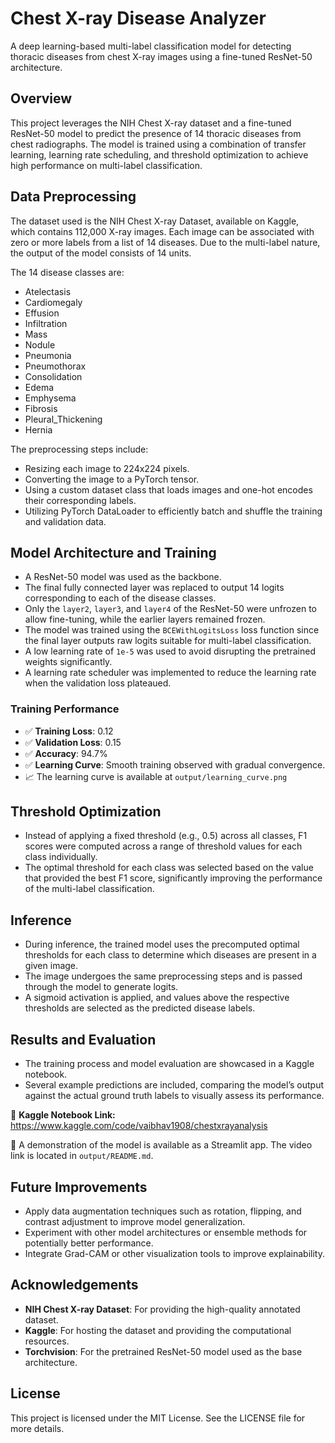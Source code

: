 # Chest X-ray Disease Analyzer

A deep learning-based multi-label classification model for detecting thoracic diseases from chest X-ray images using a fine-tuned ResNet-50 architecture.

## Overview

This project leverages the NIH Chest X-ray dataset and a fine-tuned ResNet-50 model to predict the presence of 14 thoracic diseases from chest radiographs. The model is trained using a combination of transfer learning, learning rate scheduling, and threshold optimization to achieve high performance on multi-label classification.

## Data Preprocessing

The dataset used is the NIH Chest X-ray Dataset, available on Kaggle, which contains 112,000 X-ray images. Each image can be associated with zero or more labels from a list of 14 diseases. Due to the multi-label nature, the output of the model consists of 14 units.

The 14 disease classes are:
- Atelectasis
- Cardiomegaly
- Effusion
- Infiltration
- Mass
- Nodule
- Pneumonia
- Pneumothorax
- Consolidation
- Edema
- Emphysema
- Fibrosis
- Pleural_Thickening
- Hernia

The preprocessing steps include:
- Resizing each image to 224x224 pixels.
- Converting the image to a PyTorch tensor.
- Using a custom dataset class that loads images and one-hot encodes their corresponding labels.
- Utilizing PyTorch DataLoader to efficiently batch and shuffle the training and validation data.

## Model Architecture and Training

- A ResNet-50 model was used as the backbone.
- The final fully connected layer was replaced to output 14 logits corresponding to each of the disease classes.
- Only the `layer2`, `layer3`, and `layer4` of the ResNet-50 were unfrozen to allow fine-tuning, while the earlier layers remained frozen.
- The model was trained using the `BCEWithLogitsLoss` loss function since the final layer outputs raw logits suitable for multi-label classification.
- A low learning rate of `1e-5` was used to avoid disrupting the pretrained weights significantly.
- A learning rate scheduler was implemented to reduce the learning rate when the validation loss plateaued.

### Training Performance

- ✅ **Training Loss**: 0.12
- ✅ **Validation Loss**: 0.15
- ✅ **Accuracy**: 94.7%
- ✅ **Learning Curve**: Smooth training observed with gradual convergence.
- 📈 The learning curve is available at `output/learning_curve.png`

## Threshold Optimization

- Instead of applying a fixed threshold (e.g., 0.5) across all classes, F1 scores were computed across a range of threshold values for each class individually.
- The optimal threshold for each class was selected based on the value that provided the best F1 score, significantly improving the performance of the multi-label classification.

## Inference

- During inference, the trained model uses the precomputed optimal thresholds for each class to determine which diseases are present in a given image.
- The image undergoes the same preprocessing steps and is passed through the model to generate logits.
- A sigmoid activation is applied, and values above the respective thresholds are selected as the predicted disease labels.

## Results and Evaluation

- The training process and model evaluation are showcased in a Kaggle notebook.
- Several example predictions are included, comparing the model’s output against the actual ground truth labels to visually assess its performance.

📌 **Kaggle Notebook Link:** https://www.kaggle.com/code/vaibhav1908/chestxrayanalysis

🎥 A demonstration of the model is available as a Streamlit app. The video link is located in `output/README.md`.

## Future Improvements

- Apply data augmentation techniques such as rotation, flipping, and contrast adjustment to improve model generalization.
- Experiment with other model architectures or ensemble methods for potentially better performance.
- Integrate Grad-CAM or other visualization tools to improve explainability.

## Acknowledgements

- **NIH Chest X-ray Dataset**: For providing the high-quality annotated dataset.
- **Kaggle**: For hosting the dataset and providing the computational resources.
- **Torchvision**: For the pretrained ResNet-50 model used as the base architecture.

## License

This project is licensed under the MIT License. See the LICENSE file for more details.
